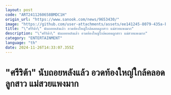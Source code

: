 ```yaml
---
layout: post
code: "ART2411260658BMDC1H"
origin_url: "https://www.sanook.com/news/9653430/"
image: "https://github.com/user-attachments/assets/ee141245-8079-435a-b717-78abc9242707"
title: "\"ศรีริต้า\" นับถอยหลังแล้ว อวดท้องใหญ่ใกล้คลอดลูกสาว แม่สวยแพงมาก"
description: "\"ศรีริต้า\" นับถอยหลังแล้ว อวดท้องใหญ่ใกล้คลอดลูกสาว แม่สวยแพงมาก"
category: "ENTERTAINMENT"
language: "th"
date: 2024-11-26T14:33:07.355Z
---
```


# "ศรีริต้า" นับถอยหลังแล้ว อวดท้องใหญ่ใกล้คลอดลูกสาว แม่สวยแพงมาก